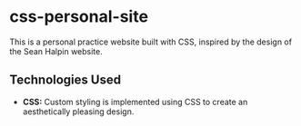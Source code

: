 # css-personal-site
This is a personal practice website built with CSS, inspired by the design of the Sean Halpin website.

## Technologies Used
- **CSS:** Custom styling is implemented using CSS to create an aesthetically pleasing design.
